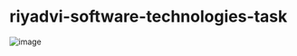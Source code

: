 # riyadvi-software-technologies-task
![image](https://github.com/Sadaipandi248/riyadvi-software-technologies-task/assets/111949121/8e539c17-a102-444d-985a-2c0c994c8698)

